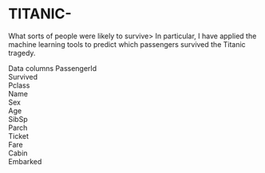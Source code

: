 # TITANIC-
What sorts of people were likely to survive>
In particular, I have applied the machine learning tools to predict which passengers survived the Titanic tragedy.

Data columns 
PassengerId    
Survived       
Pclass        
Name           
Sex            
Age            
SibSp          
Parch         
Ticket         
Fare          
Cabin          
Embarked       
